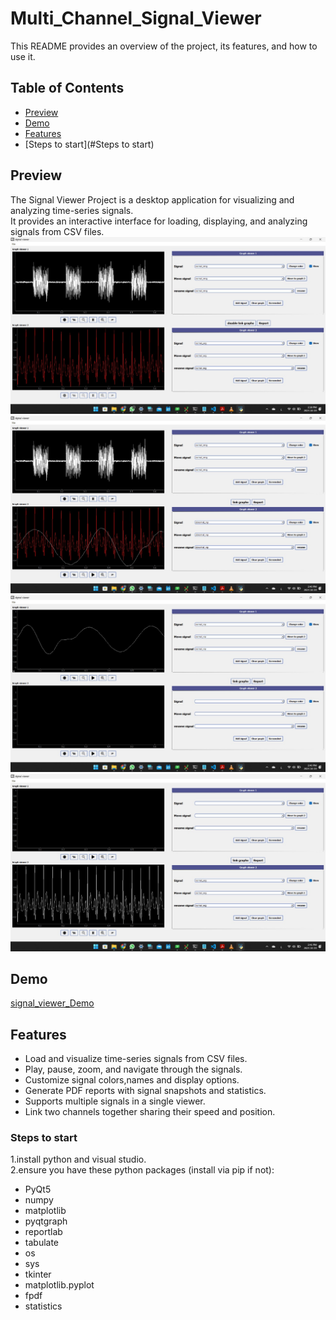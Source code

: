 # Multi_Channel_Signal_Viewer
This README provides an overview of the project, its features, and how to use it.

## Table of Contents
- [Preview](#Preview)
- [Demo](#Demo)
- [Features](#features)
- [Steps to start](#Steps to start)
  
## Preview
The Signal Viewer Project is a desktop application for visualizing and analyzing time-series signals.<br>
It provides an interactive interface for loading, displaying, and analyzing signals from CSV files. <br>
![Local Image](imgs/WhatsApp%20Image%202023-10-19%20at%2014.35.14_40981c88.jpg)<br>
![Local Image](imgs/WhatsApp%20Image%202023-10-19%20at%2014.37.13_ed04cf29.jpg)<br>
![Local Image](imgs/WhatsApp%20Image%202023-10-19%20at%2014.37.52_4ad3d8c0.jpg)<br>
![Local Image](imgs/WhatsApp%20Image%202023-10-19%20at%2014.38.29_48daa380.jpg)<br>
## Demo
[signal_viewer_Demo](https://drive.google.com/drive/folders/11XpLMNR2brf_snuh3IEUBROZSLY5T0LM?usp=share_link)

## Features

- Load and visualize time-series signals from CSV files.
- Play, pause, zoom, and navigate through the signals.
- Customize signal colors,names and display options.
- Generate PDF reports with signal snapshots and statistics.
- Supports multiple signals in a single viewer.
- Link two channels together sharing their speed and position.

### Steps to start

1.install python and visual studio.
<br>2.ensure you have these python packages (install via pip if not):
  - PyQt5
  - numpy
  - matplotlib
  - pyqtgraph
  - reportlab
  - tabulate
  - os
  - sys
  - tkinter
  - matplotlib.pyplot
  - fpdf
  - statistics
    

